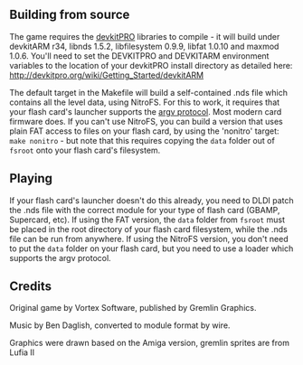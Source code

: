 Building from source
--------------------
The game requires the [devkitPRO] libraries to compile - it will build under devkitARM r34, libnds 1.5.2, libfilesystem 0.9.9, libfat 1.0.10 and maxmod 1.0.6. You'll need to set the DEVKITPRO and DEVKITARM environment variables to the location of your devkitPRO install directory as detailed here: <http://devkitpro.org/wiki/Getting_Started/devkitARM>

 [devkitPRO]: http://www.devkitpro.org

The default target in the Makefile will build a self-contained .nds file which contains all the level data, using NitroFS. For this to work, it requires that your flash card's launcher supports the [argv protocol]. Most modern card firmware does. If you can't use NitroFS, you can build a version that uses plain FAT access to files on your flash card, by using the 'nonitro' target: `make nonitro` - but note that this requires copying the `data` folder out of `fsroot` onto your flash card's filesystem.

 [argv protocol]: http://devkitpro.org/wiki/Homebrew_Menu#ARGV_Protocol

Playing
-------
If your flash card's launcher doesn't do this already, you need to DLDI patch the .nds file with the correct module for your type of flash card (GBAMP, Supercard, etc). 
If using the FAT version, the `data` folder from `fsroot` must be placed in the root directory of your flash card filesystem, while the .nds file can be run from anywhere.
If using the NitroFS version, you don't need to put the `data` folder on your flash card, but you need to use a loader which supports the argv protocol.

Credits
-------
Original game by Vortex Software, published by Gremlin Graphics.

Music by Ben Daglish, converted to module format by wire.

Graphics were drawn based on the Amiga version, gremlin sprites are from Lufia II
